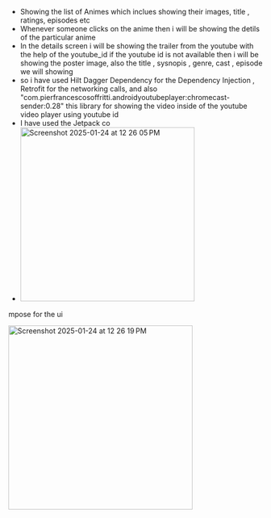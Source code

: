 - Showing the list of Animes which inclues showing their images, title , ratings, episodes etc
- Whenever someone clicks on the anime then i will be showing the detils of the particular anime
- In the details screen i will be showing the trailer from the youtube with the help of the youtube_id if the youtube id is not available then i will be showing the poster image, also the title , sysnopis , genre, cast , episode we will showing
- so i have used Hilt Dagger Dependency for the Dependency Injection , Retrofit for the networking calls, and also "com.pierfrancescosoffritti.androidyoutubeplayer:chromecast-sender:0.28" this library for showing the video inside of the youtube video player using youtube id
- I have used the Jetpack co
- <img width="345" alt="Screenshot 2025-01-24 at 12 26 05 PM" src="https://github.com/user-attachments/assets/8573b419-2ce2-4f7b-951c-a2e795bfce5d" />
mpose for the ui
 
<img width="365" alt="Screenshot 2025-01-24 at 12 26 19 PM" src="https://github.com/user-attachments/assets/18243c5d-5868-45f7-8ecd-8115a3d5ca5f" />
